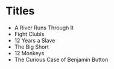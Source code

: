 # Titles

- A River Runs Through It
- Fight Clubls
- 12 Years a Slave
- The Big Short
- 12 Monkeys
- The Curious Case of Benjamin Button
